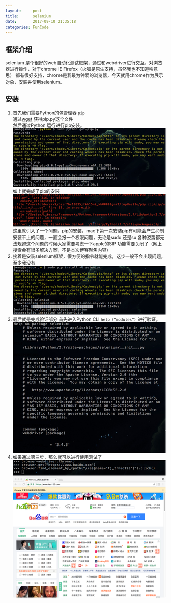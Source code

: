 ```yaml
---
layout:     post
title:      selenium
date:       2017-09-10 21:35:18
categories: FunCode
---
```



## 框架介绍
selenium 是个很好的web自动化测试框架，通过和webdriver进行交互，对浏览器进行操作，对于chrome IE Firefox（火狐是原生支持，虽然我也不知道啥意思） 都有很好支持，chrome是我最为钟爱的浏览器，今天就用chrome作为展示对象，安装并使用selenium。   

## 安装

1. 首先我们需要Python的包管理器 `pip`   
通过[wget](https://bootstrap.pypa.io/get-pip.py) 获得pip.py这个文件   
然后通过Python 运行进行pip安装。
![get pip](/image/selenium/get_pip.png) 
如上就完成了pip的安装
![pip not install](/image/selenium/pip_notinstall.png)
这里就引入了一个问题，pip的安装，mac下第一次安装pip有可能会产生抑制安装不上的问题，一直会报一个权限问题，无论是sudo 还是su 各种姿势都无法规避这个问题的时候大家需要考虑一下apple的SIP 功能需要关闭了（网上搜索会有很多解决方案，不是本次博客聚焦内容）
2. 接着是安装selenium框架，很方便的指令就能完成，这步一般不会出现问题，至少我没有      
![get selenium](/image/selenium/install_selenium.png)
3. 最后就是完成验证部分 首先进入Python CLI `help（“modules”）`进行验证。   
![help modules](/image/selenium/help_selenium.png)
4. 如果通过第三步，那么就可以进行使用测试了   
![dw](/image/selenium/click_selenium.png)
![click browser](/image/selenium/click_browser.png)

